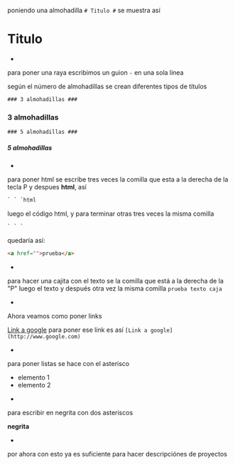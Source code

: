 poniendo una almohadilla `# Titulo #` se muestra así
# Titulo #


-
para poner una raya escribimos un guion `-` en una sola linea

según el número de almohadillas se crean diferentes tipos de títulos

`### 3 almohadillas ###`
### 3 almohadillas ###

`### 5 almohadillas ###`
##### 5 almohadillas #####

-



para poner html se escribe tres veces la comilla que esta a la derecha de la tecla P y despues **html**, así
```html
` ` `html
```
luego el código html, y para terminar otras tres veces la misma comilla
```html
` ` `
```

quedaría así:
```html
<a href="">prueba</a>
```
-
para hacer una cajita con el texto se la comilla que está a la derecha de la "P" luego el texto y después otra vez la misma comilla
`prueba texto caja`

-
Ahora veamos como poner links

[Link a google](http://www.google.com)
para poner ese link es así `[Link a google](http://www.google.com)`

-
para poner listas se hace con el asterisco
* elemento 1
* elemento 2

-
para escribir en negrita con dos asteriscos

**negrita**

-
por ahora con esto ya es suficiente para hacer descripciónes de proyectos 